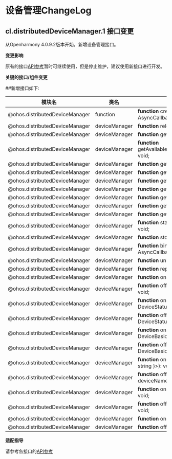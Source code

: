 # 设备管理ChangeLog
## cl.distributedDeviceManager.1 接口变更

从Openharmony 4.0.9.2版本开始，新增设备管理接口。

**变更影响**

原有的接口[API参考](../../../application-dev/reference/apis/js-apis-device-manager.md)暂时可继续使用，但是停止维护，建议使用新接口进行开发。

**关键的接口/组件变更**

##新增接口如下:

| 模块名                                | 类名                | 新增接口声明                                                   |
| ------------------------------------ | ------------------- | ------------------------------------------------------------ |
| @ohos.distributedDeviceManager       | function        | **function** createDeviceManager(bundleName: string, callback: AsyncCallback&lt;DeviceManager&gt;): void;            |
| @ohos.distributedDeviceManager       | deviceManager        | **function** releaseDeviceManager(): void; |
| @ohos.distributedDeviceManager       | deviceManager        | **function** getAvailableDeviceListSync(): Array&lt;DeviceBasicInfo&gt;; |
| @ohos.distributedDeviceManager       | deviceManager        | **function** getAvailableDeviceList(callback:AsyncCallback&lt;Array&lt;DeviceBasicInfo&gt;&gt;): void; |
| @ohos.distributedDeviceManager       | deviceManager        | **function** getAvailableDeviceList(): Promise&lt;Array&lt;DeviceBasicInfo&gt;&gt;; |
| @ohos.distributedDeviceManager       | deviceManager        | **function** getLocalDeviceNetworkIdSync(): string; |
| @ohos.distributedDeviceManager       | deviceManager        | **function** getLocalDeviceNameSync(): string; |
| @ohos.distributedDeviceManager       | deviceManager        | **function** getLocalDeviceTypeSync(): number; |
| @ohos.distributedDeviceManager       | deviceManager        | **function** getLocalDeviceIdSync(): string; |
| @ohos.distributedDeviceManager       | deviceManager        | **function** getDeviceNameSync(networkId: string): string; |
| @ohos.distributedDeviceManager       | deviceManager        | **function** getDeviceTypeSync(networkId: string): number; |
| @ohos.distributedDeviceManager       | deviceManager        | **function** startDiscovering(discoverParameter:string, filterOptions?: string): void; |
| @ohos.distributedDeviceManager       | deviceManager        | **function** stopDiscovering(): void; |
| @ohos.distributedDeviceManager       | deviceManager        | **function** bindTarget(deviceId: string, bindParam: BindParam, callback: AsyncCallback&lt;{deviceId: string}&gt;): void; |
| @ohos.distributedDeviceManager       | deviceManager        | **function** unbindTarget(deviceId: string): void; |
| @ohos.distributedDeviceManager       | deviceManager        | **function** replyUiAction(action: number, params: string): void; |
| @ohos.distributedDeviceManager       | deviceManager        | **function** on(type: 'replyResult', callback: Callback&lt;{ param: string}&gt;): void; |
| @ohos.distributedDeviceManager       | deviceManager        | **function** off(type: 'replyResult', callback?: Callback&lt;{ param: string}&gt;): void; |
| @ohos.distributedDeviceManager       | deviceManager        | **function** on(type: 'deviceStatusChange', callback: Callback&lt;{ action: DeviceStatusChange, device: DeviceBasicInfo }&gt;): void; |
| @ohos.distributedDeviceManager       | deviceManager        | **function** off(type: 'deviceStatusChange', callback?: Callback&lt;{ action: DeviceStatusChange, device: DeviceBasicInfo }&gt;): void; |
| @ohos.distributedDeviceManager       | deviceManager        | **function** on(type: 'discoverSuccess', callback: Callback&lt;{ device: DeviceBasicInfo }&gt;): void; |
| @ohos.distributedDeviceManager       | deviceManager        | **function** off(type: 'discoverSuccess', callback?: Callback&lt;{ device: DeviceBasicInfo }&gt;): void; |
| @ohos.distributedDeviceManager       | deviceManager        | **function** on(type: 'deviceNameChange', callback: Callback&lt;{ deviceName: string }&gt;): void; |
| @ohos.distributedDeviceManager       | deviceManager        | **function** off(type: 'deviceNameChange', callback?: Callback&lt;{ deviceName: string }&gt;): void; |
| @ohos.distributedDeviceManager       | deviceManager        | **function** on(type: 'discoverFail', callback: Callback&lt;{ reason: number }&gt;): void; |
| @ohos.distributedDeviceManager       | deviceManager        | **function** off(type: 'discoverFail', callback?: Callback&lt;{ reason: number }&gt;): void; |
| @ohos.distributedDeviceManager       | deviceManager        | **function** on(type: 'serviceDie', callback: () =&gt; void): void; |
| @ohos.distributedDeviceManager       | deviceManager        | **function** off(type: 'serviceDie', callback?: () =&gt; void): void; |

**适配指导**

请参考各接口的[API参考](../../../application-dev/reference/apis/js-apis-distributedDeviceManager.md)
